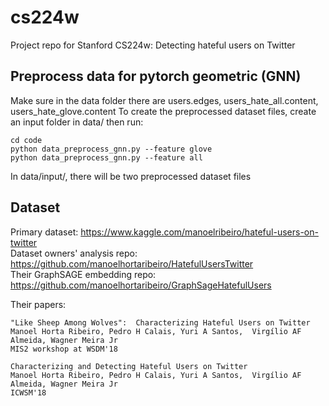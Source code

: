 # cs224w
Project repo for Stanford CS224w: Detecting hateful users on Twitter  

## Preprocess data for pytorch geometric (GNN)
Make sure in the data folder there are users.edges, users_hate_all.content, users_hate_glove.content
To create the preprocessed dataset files, create an input folder in data/ then run:
```
cd code
python data_preprocess_gnn.py --feature glove
python data_preprocess_gnn.py --feature all
```
In data/input/, there will be two preprocessed dataset files



## Dataset
Primary dataset: https://www.kaggle.com/manoelribeiro/hateful-users-on-twitter  
Dataset owners' analysis repo: https://github.com/manoelhortaribeiro/HatefulUsersTwitter  
Their GraphSAGE embedding repo: https://github.com/manoelhortaribeiro/GraphSageHatefulUsers  

Their papers:

    "Like Sheep Among Wolves":  Characterizing Hateful Users on Twitter
    Manoel Horta Ribeiro, Pedro H Calais, Yuri A Santos,  Virgílio AF Almeida, Wagner Meira Jr
    MIS2 workshop at WSDM'18
    
    Characterizing and Detecting Hateful Users on Twitter
    Manoel Horta Ribeiro, Pedro H Calais, Yuri A Santos,  Virgílio AF Almeida, Wagner Meira Jr
    ICWSM'18
